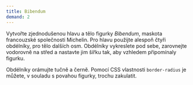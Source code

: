 ```yaml
---
title: Bibendum
demand: 2
---
```


Vytvořte zjednodušenou hlavu a tělo figurky *Bibendum*, maskota francouzské společnosti Michelin. Pro hlavu použijte alespoň čtyři obdélníky, pro tělo dalších osm. Obdélníky vykreslete pod sebe, zarovnejte vodorovně na střed a nastavte jim šířku tak, aby vzhledem připomínaly figurku.

Obdélníky orámujte tučně a černě. Pomocí CSS vlastnosti `border-radius` je můžete, v souladu s povahou figurky, trochu zakulatit.
